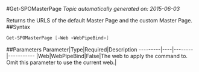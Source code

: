#Get-SPOMasterPage
*Topic automatically generated on: 2015-06-03*

Returns the URLS of the default Master Page and the custom Master Page.
##Syntax
```powershell
Get-SPOMasterPage [-Web <WebPipeBind>]
```


##Parameters
Parameter|Type|Required|Description
---------|----|--------|-----------
|Web|WebPipeBind|False|The web to apply the command to. Omit this parameter to use the current web.|
<!-- Ref: 099F00606A701C2270784639661CDC40 -->